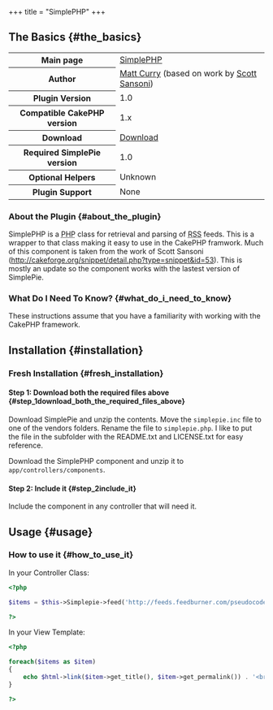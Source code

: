 +++
title = "SimplePHP"
+++

## The Basics {#the_basics}

<table class="inline">
<tbody>
<tr>
<th>Main page</th>
<td><a href="http://bakery.cakephp.org/articles/view/simplepie-cakephp-component">SimplePHP</a></td>
</tr>
<tr>
<th>Author</th>
<td><a href="http://www.pseudocoder.com/archives/2007/07/23/simplepie-cakephp-component/">Matt Curry</a> (based on work by <a href="http://cakeforge.org/users/manta/">Scott Sansoni</a>)</td>
</tr>
<tr>
<th>Plugin Version</th>
<td>1.0</td>
</tr>
<tr>
<th>Compatible CakePHP version</th>
<td>1.x</td>
</tr>
<tr>
<th>Download</th>
<td><a href="http://sandbox.pseudocoder.com/files/CakePHP-SimplePie-Component-v1.0.zip">Download</a></td>
</tr>
<tr>
<th>Required SimplePie version</th>
<td>1.0</td>
</tr>
<tr>
<th>Optional Helpers</th>
<td>Unknown</td>
</tr>
<tr>
<th>Plugin Support</th>
<td>None</td>
</tr>
</tbody>
</table>

### About the Plugin {#about_the_plugin}

SimplePHP is a <abbr title="Hypertext Preprocessor">PHP</abbr> class for retrieval and parsing of <abbr title="Rich Site Summary">RSS</abbr> feeds. This is a wrapper to that class making it easy to use in the CakePHP framwork. Much of this component is taken from the work of Scott Sansoni (<http://cakeforge.org/snippet/detail.php?type=snippet&id=53>). This is mostly an update so the component works with the lastest version of SimplePie.

### What Do I Need To Know? {#what_do_i_need_to_know}

These instructions assume that you have a familiarity with working with the CakePHP framework.

## Installation {#installation}

### Fresh Installation {#fresh_installation}

#### Step 1: Download both the required files above {#step_1download_both_the_required_files_above}

Download SimplePie and unzip the contents. Move the `simplepie.inc` file to one of the vendors folders. Rename the file to `simplepie.php`. I like to put the file in the subfolder with the README.txt and LICENSE.txt for easy reference.

Download the SimplePHP component and unzip it to `app/controllers/components`.

#### Step 2: Include it {#step_2include_it}

Include the component in any controller that will need it.

## Usage {#usage}

### How to use it {#how_to_use_it}

In your Controller Class:

```php
<?php

$items = $this->Simplepie->feed('http://feeds.feedburner.com/pseudocoder');

?>
```

In your View Template:

```php
<?php

foreach($items as $item)
{
    echo $html->link($item->get_title(), $item->get_permalink()) . '<br />';
}

?>
```
